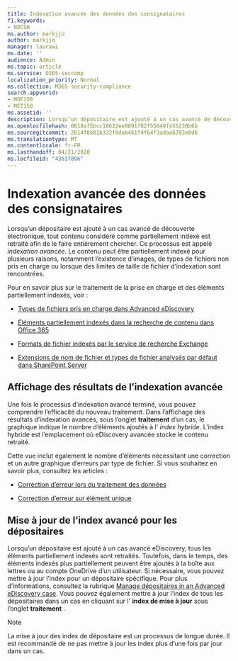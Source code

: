 ```yaml
---
title: Indexation avancée des données des consignataires
f1.keywords:
- NOCSH
ms.author: markjjo
author: markjjo
manager: laurawi
ms.date: ''
audience: Admin
ms.topic: article
ms.service: O365-seccomp
localization_priority: Normal
ms.collection: M365-security-compliance
search.appverid:
- MOE150
- MET150
ms.assetid: ''
description: Lorsqu’un dépositaire est ajouté à un cas avancé de découverte électronique, tout contenu considéré comme partiellement indexé est retraité afin de le faire entièrement chercher.
ms.openlocfilehash: 0618af5bcc18622ee8091782f55648f455230b6b
ms.sourcegitcommit: 2614f8b81b332f8dab461f4f64f3adaa6703e0d6
ms.translationtype: MT
ms.contentlocale: fr-FR
ms.lasthandoff: 04/21/2020
ms.locfileid: "43637896"
---
```

# <a name="advanced-indexing-of-custodian-data"></a>Indexation avancée des données des consignataires

Lorsqu’un dépositaire est ajouté à un cas avancé de découverte électronique, tout contenu considéré comme partiellement indexé est retraité afin de le faire entièrement chercher.  Ce processus est appelé *indexation avancée*. Le contenu peut être partiellement indexé pour plusieurs raisons, notamment l’existence d’images, de types de fichiers non pris en charge ou lorsque des limites de taille de fichier d’indexation sont rencontrées.

Pour en savoir plus sur le traitement de la prise en charge et des éléments partiellement indexés, voir :

- [Types de fichiers pris en charge dans Advanced eDiscovery](supported-filetypes-ediscovery20.md)

- [Éléments partiellement indexés dans la recherche de contenu dans Office 365](partially-indexed-items-in-content-search.md)

- [Formats de fichier indexés par le service de recherche Exchange](https://docs.microsoft.com/exchange/file-formats-indexed-by-exchange-search-exchange-2013-help)

- [Extensions de nom de fichier et types de fichier analysés par défaut dans SharePoint Server](https://docs.microsoft.com/SharePoint/technical-reference/default-crawled-file-name-extensions-and-parsed-file-types)

## <a name="viewing-advanced-indexing-results"></a>Affichage des résultats de l’indexation avancée

Une fois le processus d’indexation avancé terminé, vous pouvez comprendre l’efficacité du nouveau traitement.  Dans l’affichage des résultats d’indexation avancés, sous l’onglet **traitement** d’un cas, le graphique indique le nombre d’éléments ajoutés à l' *index hybride*.  L’index hybride est l’emplacement où eDiscovery avancée stocke le contenu retraité.

Cette vue inclut également le nombre d’éléments nécessitant une correction et un autre graphique d’erreurs par type de fichier. Si vous souhaitez en savoir plus, consultez les articles : 

- [Correction d’erreur lors du traitement des données](error-remediation.md)

- [Correction d’erreur sur élément unique](single-item-error-remediation.md)

## <a name="updating-the-advanced-index-for-custodians"></a>Mise à jour de l’index avancé pour les dépositaires

Lorsqu’un dépositaire est ajouté à un cas avancé eDiscovery, tous les éléments partiellement indexés sont retraités. Toutefois, dans le temps, des éléments indexés plus partiellement peuvent être ajoutés à la boîte aux lettres ou au compte OneDrive d’un utilisateur.  Si nécessaire, vous pouvez mettre à jour l’index pour un dépositaire spécifique. Pour plus d’informations, consultez la rubrique [Manage dépositaires in an Advanced eDiscovery case](manage-new-custodians.md#re-index-custodian-data). Vous pouvez également mettre à jour l’index de tous les dépositaires dans un cas en cliquant sur l' **index de mise à jour** sous l’onglet **traitement** .

> [!NOTE]
> La mise à jour des index de dépositaire est un processus de longue durée. Il est recommandé de ne pas mettre à jour les index plus d’une fois par jour dans un cas.
